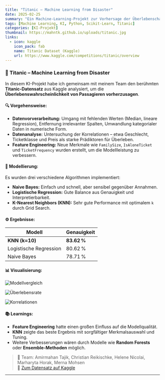 ```yaml
---
title: "Titanic – Machine Learning from Disaster"
date: 2025-02-25
summary: "Ein Machine-Learning-Projekt zur Vorhersage der Überlebenschancen von Titanic-Passagieren mit Fokus auf Datenanalyse, Feature Engineering und Modellauswahl."
tags: [Machine Learning, KI, Python, Scikit-Learn, Titanic]
categories: [KI-Projekt]
thumbnail: https://mahntk.github.io/uploads/titanic.jpg
links:
  - icon: kaggle
    icon_pack: fab
    name: Titanic Dataset (Kaggle)
    url: https://www.kaggle.com/competitions/titanic/overview
---
```


### 🧠 Titanic – Machine Learning from Disaster

In diesem KI-Projekt habe ich gemeinsam mit meinem Team den berühmten **Titanic-Datensatz** aus Kaggle analysiert, um die **Überlebenswahrscheinlichkeit von Passagieren vorherzusagen**.

#### 🔍 Vorgehensweise:
- **Datenvorverarbeitung:** Umgang mit fehlenden Werten (Median, lineare Regression), Entfernung irrelevanter Spalten, Umwandlung kategorialer Daten in numerische Form.
- **Datenanalyse:** Untersuchung der Korrelationen – etwa Geschlecht, Ticketklasse und Preis als starke Prädiktoren für Überleben.
- **Feature Engineering:** Neue Merkmale wie `FamilySize`, `IsAloneTicket` und `TicketFrequency` wurden erstellt, um die Modellleistung zu verbessern.

#### 🧪 Modellierung:
Es wurden drei verschiedene Algorithmen implementiert:
- **Naive Bayes:** Einfach und schnell, aber sensibel gegenüber Annahmen.
- **Logistische Regression:** Gute Balance aus Genauigkeit und Interpretierbarkeit.
- **K-Nearest Neighbors (KNN):** Sehr gute Performance mit optimalem `k` durch Grid Search.

#### ⚙️ Ergebnisse:
| Modell                | Genauigkeit |
|-----------------------|-------------|
| **KNN (k=10)**        | **83.62 %** |
| Logistische Regression| 80.62 %     |
| Naive Bayes           | 78.71 %     |

#### 📊 Visualisierung:

![Modellvergleich](https://mahntk.github.io/uploads/modellvergleich_gridsearch.png)

![Überlebensrate](https://mahntk.github.io/uploads/ueberlebensrate.png)

![Korrelationen](https://mahntk.github.io/uploads/korrelation.png)



#### 📚 Learnings:
- **Feature Engineering** hatte einen großen Einfluss auf die Modellqualität.
- **KNN** zeigte das beste Ergebnis mit sorgfältiger Merkmalsauswahl und Tuning.
- Weitere Verbesserungen wären durch Modelle wie **Random Forests** oder **Ensemble-Methoden** möglich.

> 👥 Team: Amirmahan Tajik, Christian Reikischke, Helene Nicolai, Marharyta Horak, Merna Mohsen  
> 🔗 [Zum Datensatz auf Kaggle](https://www.kaggle.com/competitions/titanic/overview)
---